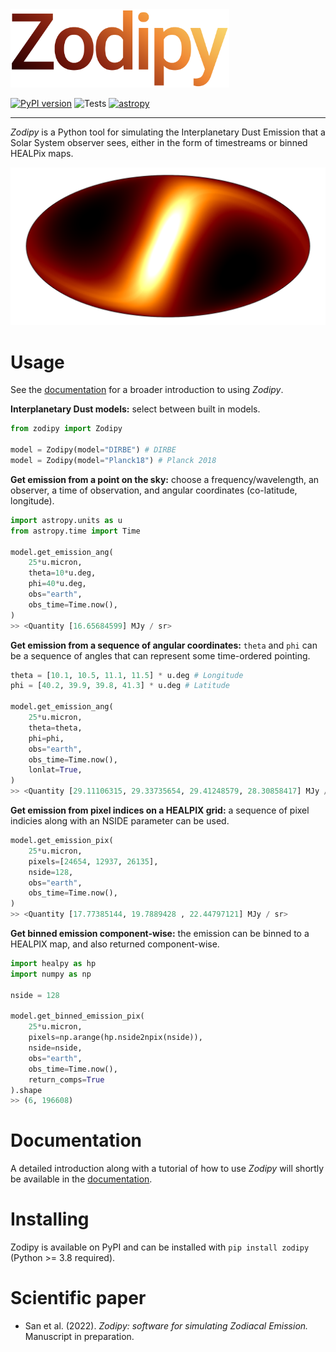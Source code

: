 
<img src="imgs/zodipy_logo.png" width="350">

[![PyPI version](https://badge.fury.io/py/zodipy.svg)](https://badge.fury.io/py/zodipy)
![Tests](https://github.com/MetinSa/zodipy/actions/workflows/tests.yml/badge.svg)
[![astropy](http://img.shields.io/badge/powered%20by-AstroPy-orange.svg?style=flat)](http://www.astropy.org/)


---


*Zodipy* is a Python tool for simulating the Interplanetary Dust Emission that a Solar System observer sees, either in the form of timestreams or binned HEALPix maps.

![plot](imgs/zodipy_map.png)


# Usage
See the [documentation](https://zodipy.readthedocs.io/en/latest/) for a broader introduction to using *Zodipy*.

**Interplanetary Dust models:** select between built in models.
```python
from zodipy import Zodipy

model = Zodipy(model="DIRBE") # DIRBE
model = Zodipy(model="Planck18") # Planck 2018
```

**Get emission from a point on the sky:** choose a frequency/wavelength, an observer, a time of observation, and angular coordinates (co-latitude, longitude).
```python
import astropy.units as u
from astropy.time import Time

model.get_emission_ang(
    25*u.micron,
    theta=10*u.deg,
    phi=40*u.deg,
    obs="earth",
    obs_time=Time.now(),
)
>> <Quantity [16.65684599] MJy / sr>
```

**Get emission from a sequence of angular coordinates:** `theta` and `phi` can be a sequence of angles that can represent some time-ordered pointing.
```python
theta = [10.1, 10.5, 11.1, 11.5] * u.deg # Longitude
phi = [40.2, 39.9, 39.8, 41.3] * u.deg # Latitude

model.get_emission_ang(
    25*u.micron,
    theta=theta,
    phi=phi,
    obs="earth",
    obs_time=Time.now(),
    lonlat=True,
)
>> <Quantity [29.11106315, 29.33735654, 29.41248579, 28.30858417] MJy / sr>
```


**Get emission from pixel indices on a HEALPIX grid:** a sequence of pixel indicies along with an NSIDE parameter can be used.
```python
model.get_emission_pix(
    25*u.micron,
    pixels=[24654, 12937, 26135],
    nside=128,
    obs="earth",
    obs_time=Time.now(),
)
>> <Quantity [17.77385144, 19.7889428 , 22.44797121] MJy / sr>
```

**Get binned emission component-wise:** the emission can be binned to a HEALPIX map, and also returned component-wise.
```python
import healpy as hp
import numpy as np

nside = 128

model.get_binned_emission_pix(
    25*u.micron,
    pixels=np.arange(hp.nside2npix(nside)),
    nside=nside,
    obs="earth",
    obs_time=Time.now(),
    return_comps=True
).shape
>> (6, 196608)
```

# Documentation
A detailed introduction along with a tutorial of how to use *Zodipy* will shortly be available in the [documentation](https://zodipy.readthedocs.io/en/latest/).
# Installing
Zodipy is available on PyPI and can be installed with ``pip install zodipy`` (Python >= 3.8 required).

# Scientific paper
- San et al. (2022). *Zodipy: software for simulating Zodiacal Emission.* Manuscript in preparation.


<!-- *Zodipy* defaults to using the interplanetary dust model developed by the DIRBE team, and the `de432s` JPL ephemeris (10 MB file downloaded and cached first time `Zodipy` is initialized). The ephemeris is used to compute the position of the relevant Solar System bodies through the `astropy.coordinates.solar_system_ephemeris` api.  -->